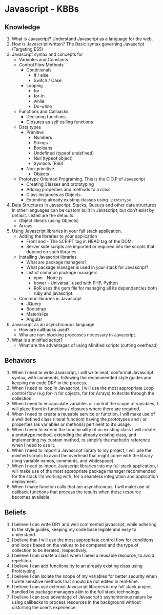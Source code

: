 # Javascript - KBBs

## Knowledge
1. What is Javascript? Understand Javascript as a language for the web.
2. How is Javascript written? The Basic syntax governing Javascript (Targeting ES5)
3. Javascript syntax and concepts for
	- Variables and Constants
	- Control Flow Methods
		- Conditionals
			- If / else
			- Switch / Case
		- Looping
			- for
			- for-in
			- while
			- Do-while
	- Functions and Callbacks
		- Declaring functions
		- Closures as self calling functions
	- Data types
		- Primitive
			- Numbers
			- Strings
			- Booleans
			- Undefined (typeof undefined)
			- Null (typeof object)
			- Symbols (ES6)
		- Non-primitive
			- Objects
	- Prototype Oriented Programing. This is the O.O.P of Javascript
		- Creating Classes and prototyping
		- Adding properties and methods to a class
		- Class instances as Objects.
		- Extending already existing classes using `.prototype`
4. Data Structures in Javascript. Stacks, Queues and other data structures in other languages can be custom built in Javascript, but don’t exist by default. Listed are the defaults:
	- Object literals (using Objects)
	- Arrays
5. Using Javascript libraries in your full stack application.
	- Adding the libraries to your application
		- Front end - The SCRIPT tag in HEAD tag of  the DOM.
		- Server side scripts are imported or required into the scripts that depend on such libraries
	- Installing Javascript libraries
		- What are package managers?
		- What package manager is used in your stack for Javascript?
		- List of common package managers
			- npm \- Node.js
			- bower \- Universal, used with PHP, Python
			- RoR uses the gem file for managing all its dependencies both ruby and javascript.
	- Common libraries in Javascript
		- JQuery
		- Bootstrap
		- Materialize
		- Angular
6. Javascript as an asynchronous language
	- How are callbacks used?
	- Why are non-blocking processes necessary in Javascript.
7. What is a minified script?
	- What are the advantages of using Minified scripts (cutting overhead)


## Behaviors
1. When I need to write Javascript, i will write neat, conformal Javascript syntax, with comments, following the recommended style guides and keeping my code DRY in the process.
2. When I need to loop in Javascript, I will use the most appropriate Loop control flow (e.g for-in for objects, for for Arrays) to iterate through the collection.
3. When I need to encapsulate variables or control the scope of variables, I will place them in functions / closures where there are required.
4. When I need to create a reusable service or function, I will make use of a well defined class (literal function) having the prototypes and / or properties (as variables or methods) pertinent to it’s usage.
5. When I need to extend the functionality of an existing class I will create a prototype method, extending the already existing class, and implementing my custom method, to simplify the method’s reference when I need to use it.
6. When I need to import a Javascript library to my project, I will use the minified scripts to avoid the overhead that might come with the library (long variable names, comments, and whitespace).
7. When I need to import Javascript libraries into my full stack application, I will make use of the most appropriate package manager recommended for the stack I’m working with, for a seamless integration and application deployment.
8. When I make function calls that are asynchronous, I will make use of callback functions that process the results when these resource becomes available.


## Beliefs
1. I believe I can write DRY and well commented javascript, while adhering to the style guides, keeping my code base legible and easy to understand.
2. I believe that I will use the most appropriate control flow for conditions and loops based on the values to be compared and the type of collection to be iterated, respectively.
3. I believe I can create a class when I need a reusable resource, to avoid repetition.
4. I believe I can add functionality to an already existing class using Prototyping.
5. I believe I can isolate the scope of my variables for better security when I write sensitive methods that should be not edited in real-time.
6. I believe I can use external Javascript libraries in my full stack project handled by package managers akin to the full stack technology.
7. I believe I can take advantage of Javascript’s asynchronous nature by using callbacks to process resources in the background without distorting the user’s experience.
